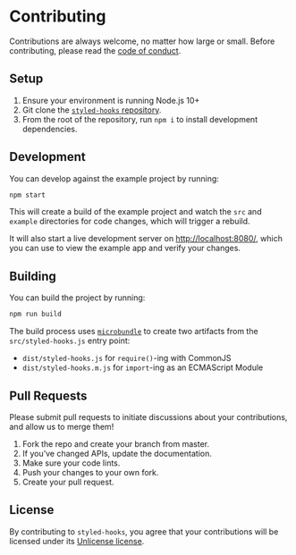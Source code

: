 # Contributing

Contributions are always welcome, no matter how large or small. Before contributing, please read the [code of conduct](CODE_OF_CONDUCT.md).

## Setup

1. Ensure your environment is running Node.js 10+
2. Git clone the [`styled-hooks` repository](https://github.com/colingourlay/styled-hooks).
3. From the root of the repository, run `npm i` to install development dependencies.

## Development

You can develop against the example project by running:

```sh
npm start
```

This will create a build of the example project and watch the `src` and `example` directories for code changes, which will trigger a rebuild.

It will also start a live development server on [http://localhost:8080/](http://localhost:8080/), which you can use to view the example app and verify your changes.

## Building

You can build the project by running:

```sh
npm run build
```

The build process uses [`microbundle`](https://github.com/developit/microbundle) to create two artifacts from the `src/styled-hooks.js` entry point:

- `dist/styled-hooks.js` for `require()`-ing with CommonJS
- `dist/styled-hooks.m.js` for `import`-ing as an ECMAScript Module

## Pull Requests

Please submit pull requests to initiate discussions about your contributions, and allow us to merge them!

1. Fork the repo and create your branch from master.
2. If you’ve changed APIs, update the documentation.
3. Make sure your code lints.
4. Push your changes to your own fork.
5. Create your pull request.

## License

By contributing to `styled-hooks`, you agree that your contributions will be licensed under its [Unlicense license](LICENSE).
